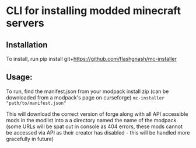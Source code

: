 # CLI for installing modded minecraft servers

## Installation

To install, run pip install git+https://github.com/flashgnash/mc-installer


## Usage:
To run, find the manifest.json from your modpack install zip (can be downloaded from a modpack's page on curseforge)
``mc-installer "path/to/manifest.json"``

This will download the correct version of forge along with all API accessible mods in the modlist into a a directory named the name of the modpack.
(some URLs will be spat out in console as 404 errors, these mods cannot be accessed via API as their creator has disabled - this will be handled more gracefully in future)



